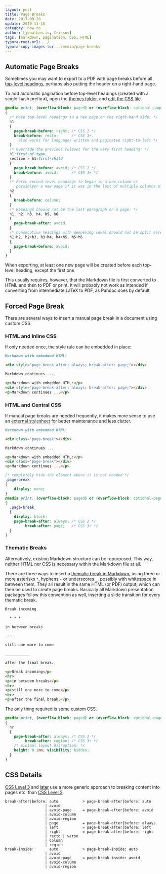 ```yaml
---
layout: post
title: Page Breaks
date: 2017-09-20
update: 2019-11-16
category: how-to
author: [jonathan.is, Crissov]
tags: [markdown, pagination, CSS, HTML]
typora-root-url: ../
typora-copy-images-to: ../media/page-breaks
---
```


## Automatic Page Breaks

Sometimes you may want to export to a PDF with page breaks before all [top-level headings](Markdown-Reference/#headers), 
perhaps also putting the header on a right-hand page.

To add automatic pagination before top-level headings (created with a single-hash prefix `#`), open the [themes folder](About-Themes/), and [edit the CSS file](Add-Custom-CSS/). 

~~~~ css
@media print, (overflow-block: paged) or (overflow-block: optional-paged)
{
  /* Move top-level headings to a new page on the right-hand side: */
  h1
  {
    page-break-before: right; /* CSS 2 */
    break-before: recto;      /* CSS 3+, 
      also works for languages written and paginated right-to-left */
  }
  /* Override the previous ruleset for the very first heading: */
  h1:first-of-type,
  section > h1:first-child
  {
    page-break-before: avoid; /* CSS 2 */
    break-before: avoid;      /* CSS 3+ */
  }
  /* Force second-level headings to begin in a new column or
     possiblyon a new page if it was in the last of multiple columns otherwise: */
  h2
  {
    break-before: column;
  }
  /* Headings should not be the last paragraph on a page: */
  h1, h2, h3, h4, h5, h6
  {
    page-break-after: avoid;
  }
  /* Consecutive headings with deepening level should not be split across pages: */
  h1+h2, h2+h3, h3+h4, h4+h5, h5+h6
  {
    page-break-before: avoid;
  }
}
~~~~

When exporting, at least one new page will be created before each top-level heading, except the first one.

This usually requires, however, that the Markdown file is first converted to HTML and then to PDF or print. It will probably not work as intended if converting from intermediate LaTeX to PDF,  as Pandoc does by default.

## Forced Page Break

There are several ways to insert a manual page break in a document using custom CSS.

### HTML and Inline CSS

If only needed once, 
the style rule can be embedded in place:

~~~~ markdown
Markdown with embedded HTML:

<div style="page-break-after: always; break-after: page;"></div>

Markdown continues ...
~~~~
~~~~ html
<p>Markdown with embedded HTML:</p>
<div style="page-break-after: always; break-after: page;"></div>
<p>Markdown continues ...</p>
~~~~

### HTML and Central CSS

If manual page breaks are needed frequently, it makes more sense to use an [external stylesheet](Add-Custom-CSS/) for better maintenance and less clutter.

~~~~ markdown
Markdown with embedded HTML:

<div class="page-break"></div>

Markdown continues ...
~~~~
~~~~ html
<p>Markdown with embedded HTML:</p>
<div class="page-break"></div>
<p>Markdown continues ...</p>
~~~~
~~~~ css
/* completely hide the element where it is not needed */
.page-break
{
    display: none; 
}
@media print, (overflow-block: paged) or (overflow-block: optional-paged)
{
  .page-break
  {
    display: block;
    page-break-after: always; /* CSS 2 */
         break-after: page;   /* CSS 3+ */
  }
}
~~~~

### Thematic Breaks

Alternatively, existing Markdown structure can be repurposed.
This way, neither HTML nor CSS is necessary within the Markdown file at all.

There are three ways to insert a [thematic break in Markdown](https://spec.commonmark.org/current/#thematic-breaks),
using three or more asterisks `*`, hyphens `-` or underscores `_`,
possibly with whitespace in between them. 
They all result in the same HTML (or PDF) output, 
which can then be used to create page breaks. 
Basically all Markdown presentation packages follow this convention as well,
inserting a slide transition for every thematic break.

~~~~ markdown
Break incoming

  * * *

in between breaks

----

still one more to come

___________

after the final break.
~~~~
~~~~ html
<p>Break incoming</p>
<hr>
<p>in between breaks</p>
<hr>
<p>still one more to come</p>
<hr>
<p>after the final break.</p>
~~~~

The only thing required is [some custom CSS](Add-Custom-CSS/).

~~~~ css
@media print, (overflow-block: paged) or (overflow-block: optional-paged)
{
  hr
  {
    page-break-after: always; /* CSS 2 */
         break-after: region; /* CSS 3+ */
    /* minimal layout disruption: */
    height: 0.1mm; visibility: hidden;
  }
}
~~~~

CSS Details
-----------

[CSS Level 3](https://drafts.csswg.org/css-break-3/#breaking-controls) and 
[later](https://drafts.csswg.org/css-break/#breaking-controls) 
use a more generic approach to breaking content into pages etc. than
[CSS Level 2](https://drafts.csswg.org/css2/page.html#page-breaks).

~~~~ 
break-after|before: auto           > page-break-after|before: auto
                  | avoid 
                  | avoid-page     = page-break-after|before: avoid
                  | avoid-column 
                  | avoid-region 
                  | page           = page-break-after|before: always
                  | left           = page-break-after|before: left
                  | right          = page-break-after|before: right
                  | recto | verso 
                  | column 
                  | region
break-inside:       auto           > page-break-inside: auto
                  | avoid 
                  | avoid-page     = page-break-inside: avoid
                  | avoid-column 
                  | avoid-region
~~~~
